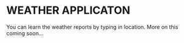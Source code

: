 # WEATHER APPLICATON

You can learn the weather reports by typing in location.
More on this coming soon...
